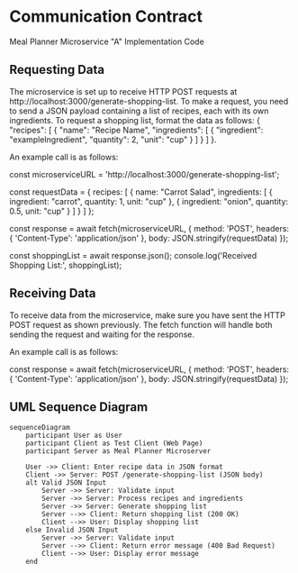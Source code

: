 # Communication Contract
Meal Planner Microservice "A" Implementation Code 

## Requesting Data

The microservice is set up to receive HTTP POST requests at http://localhost:3000/generate-shopping-list. To make a request, you need to send a JSON payload containing a list of recipes, each with its own ingredients. To request a shopping list, format the data as follows: 
{
  "recipes": [
    {
      "name": "Recipe Name",
      "ingredients": [
        { "ingredient": "exampleIngredient", "quantity": 2, "unit": "cup" }
      ]
    }
  ]
}. 

An example call is as follows: 

const microserviceURL = 'http://localhost:3000/generate-shopping-list';

const requestData = {
  recipes: [
    {
      name: "Carrot Salad",
      ingredients: [
        { ingredient: "carrot", quantity: 1, unit: "cup" },
        { ingredient: "onion", quantity: 0.5, unit: "cup" }
      ]
    }
  ]
};

const response = await fetch(microserviceURL, {
  method: 'POST',
  headers: { 'Content-Type': 'application/json' },
  body: JSON.stringify(requestData)
});

const shoppingList = await response.json();
console.log('Received Shopping List:', shoppingList);

## Receiving Data

To receive data from the microservice, make sure you have sent the HTTP POST request as shown previously. The fetch function will handle both sending the request and waiting for the response. 

An example call is as follows: 

const response = await fetch(microserviceURL, {
      method: 'POST',
      headers: {
        'Content-Type': 'application/json'
      },
      body: JSON.stringify(requestData)
    });

## UML Sequence Diagram 

```mermaid
sequenceDiagram
    participant User as User
    participant Client as Test Client (Web Page)
    participant Server as Meal Planner Microserver

    User ->> Client: Enter recipe data in JSON format
    Client ->> Server: POST /generate-shopping-list (JSON body)
    alt Valid JSON Input
        Server ->> Server: Validate input
        Server ->> Server: Process recipes and ingredients
        Server ->> Server: Generate shopping list
        Server -->> Client: Return shopping list (200 OK)
        Client -->> User: Display shopping list
    else Invalid JSON Input
        Server ->> Server: Validate input
        Server -->> Client: Return error message (400 Bad Request)
        Client -->> User: Display error message
    end
```

